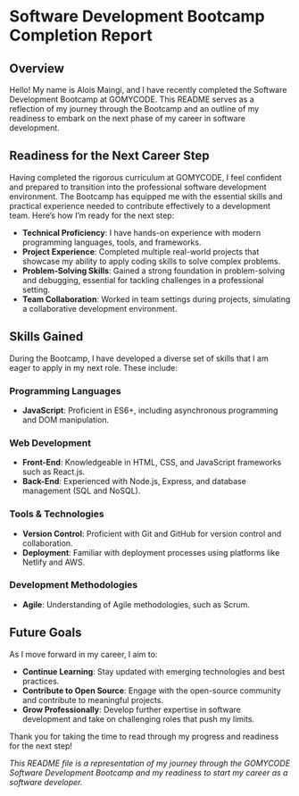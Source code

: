 # Software Development Bootcamp Completion Report

## Overview

Hello! My name is Alois Maingi, and I have recently completed the Software Development Bootcamp at GOMYCODE. This README serves as a reflection of my journey through the Bootcamp and an outline of my readiness to embark on the next phase of my career in software development.

## Readiness for the Next Career Step

Having completed the rigorous curriculum at GOMYCODE, I feel confident and prepared to transition into the professional software development environment. The Bootcamp has equipped me with the essential skills and practical experience needed to contribute effectively to a development team. Here’s how I’m ready for the next step:

- **Technical Proficiency**: I have hands-on experience with modern programming languages, tools, and frameworks.
- **Project Experience**: Completed multiple real-world projects that showcase my ability to apply coding skills to solve complex problems.
- **Problem-Solving Skills**: Gained a strong foundation in problem-solving and debugging, essential for tackling challenges in a professional setting.
- **Team Collaboration**: Worked in team settings during projects, simulating a collaborative development environment.

## Skills Gained

During the Bootcamp, I have developed a diverse set of skills that I am eager to apply in my next role. These include:

### Programming Languages
- **JavaScript**: Proficient in ES6+, including asynchronous programming and DOM manipulation.

### Web Development
- **Front-End**: Knowledgeable in HTML, CSS, and JavaScript frameworks such as React.js.
- **Back-End**: Experienced with Node.js, Express, and database management (SQL and NoSQL).

### Tools & Technologies
- **Version Control**: Proficient with Git and GitHub for version control and collaboration.
- **Deployment**: Familiar with deployment processes using platforms like Netlify and AWS.

### Development Methodologies
- **Agile**: Understanding of Agile methodologies, such as Scrum.

## Future Goals

As I move forward in my career, I aim to:
- **Continue Learning**: Stay updated with emerging technologies and best practices.
- **Contribute to Open Source**: Engage with the open-source community and contribute to meaningful projects.
- **Grow Professionally**: Develop further expertise in software development and take on challenging roles that push my limits.

Thank you for taking the time to read through my progress and readiness for the next step!

*This README file is a representation of my journey through the GOMYCODE Software Development Bootcamp and my readiness to start my career as a software developer.*
